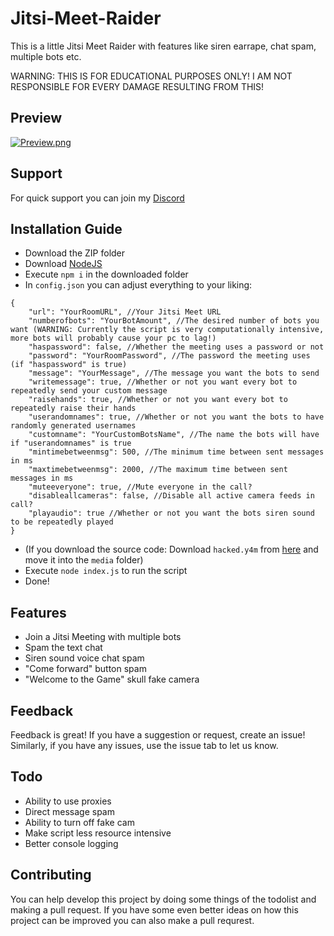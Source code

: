 # Jitsi-Meet-Raider
This is a little Jitsi Meet Raider with features like siren earrape, chat spam, multiple bots etc.

WARNING: THIS IS FOR EDUCATIONAL PURPOSES ONLY! I AM NOT RESPONSIBLE FOR EVERY DAMAGE RESULTING FROM THIS!

## Preview
[![Preview.png](https://img.youtube.com/vi/HJ_AXiK7gyo/0.jpg)](https://www.youtube.com/watch?v=HJ_AXiK7gyo)

## Support
For quick support you can join my [Discord](https://discord.gg/QQaWvMkFbs)

## Installation Guide
- Download the ZIP folder
- Download [NodeJS](https://nodejs.org/en/download/)
- Execute `npm i` in the downloaded folder
- In `config.json` you can adjust everything to your liking:
```
{
    "url": "YourRoomURL", //Your Jitsi Meet URL
    "numberofbots": "YourBotAmount", //The desired number of bots you want (WARNING: Currently the script is very computationally intensive, more bots will probably cause your pc to lag!)
    "haspassword": false, //Whether the meeting uses a password or not
    "password": "YourRoomPassword", //The password the meeting uses (if "haspassword" is true)
    "message": "YourMessage", //The message you want the bots to send
    "writemessage": true, //Whether or not you want every bot to repeatedly send your custom message
    "raisehands": true, //Whether or not you want every bot to repeatedly raise their hands
    "userandomnames": true, //Whether or not you want the bots to have randomly generated usernames
    "customname": "YourCustomBotsName", //The name the bots will have if "userandomnames" is true
    "mintimebetweenmsg": 500, //The minimum time between sent messages in ms
    "maxtimebetweenmsg": 2000, //The maximum time between sent messages in ms
    "muteeveryone": true, //Mute everyone in the call?
    "disableallcameras": false, //Disable all active camera feeds in call?
    "playaudio": true //Whether or not you want the bots siren sound to be repeatedly played
}
```
- (If you download the source code: Download `hacked.y4m` from [here](https://anonfiles.com/X4z3D0w5u5/hacked_y4m) and move it into the `media` folder)
- Execute `node index.js` to run the script
- Done!

## Features
- Join a Jitsi Meeting with multiple bots
- Spam the text chat
- Siren sound voice chat spam
- "Come forward" button spam
- "Welcome to the Game" skull fake camera

## Feedback
Feedback is great! If you have a suggestion or request, create an issue! Similarly, if you have any issues, use the issue tab to let us know.

## Todo
- Ability to use proxies
- Direct message spam
- Ability to turn off fake cam
- Make script less resource intensive
- Better console logging

## Contributing
You can help develop this project by doing some things of the todolist and making a pull request. If you have some even better ideas on how this project can be improved you can also make a pull requrest.
